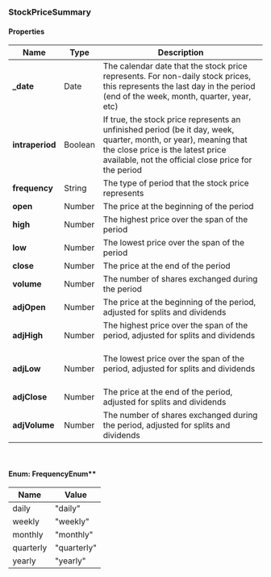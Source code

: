
[//]: # (CLASS:StockPriceSummary)

[//]: # (KIND:object)

### StockPriceSummary

#### Properties

[//]: # (START_DEFINITION)

Name | Type | Description
------------ | ------------- | -------------
**_date** | Date | The calendar date that the stock price represents. For non-daily stock prices, this represents the last day in the period (end of the week, month, quarter, year, etc) &nbsp;
**intraperiod** | Boolean | If true, the stock price represents an unfinished period (be it day, week, quarter, month, or year), meaning that the close price is the latest price available, not the official close price for the period &nbsp;
**frequency** | String | The type of period that the stock price represents &nbsp;
**open** | Number | The price at the beginning of the period &nbsp;
**high** | Number | The highest price over the span of the period &nbsp;
**low** | Number | The lowest price over the span of the period &nbsp;
**close** | Number | The price at the end of the period &nbsp;
**volume** | Number | The number of shares exchanged during the period &nbsp;
**adjOpen** | Number | The price at the beginning of the period, adjusted for splits and dividends &nbsp;
**adjHigh** | Number | The highest price over the span of the period, adjusted for splits and dividends &nbsp;
**adjLow** | Number | The lowest price over the span of the period, adjusted for splits and dividends &nbsp;
**adjClose** | Number | The price at the end of the period, adjusted for splits and dividends &nbsp;
**adjVolume** | Number | The number of shares exchanged during the period, adjusted for splits and dividends &nbsp;

[//]: # (END_DEFINITION)



<br/>

#### Enum: FrequencyEnum**

Name | Value
---- | -----
daily | &quot;daily&quot;
weekly | &quot;weekly&quot;
monthly | &quot;monthly&quot;
quarterly | &quot;quarterly&quot;
yearly | &quot;yearly&quot;



